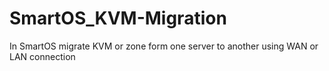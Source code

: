 # SmartOS_KVM-Migration
In SmartOS migrate KVM or zone form one server to another using WAN or LAN connection
